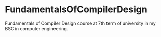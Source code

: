 # FundamentalsOfCompilerDesign
Fundamentals of Compiler Design course at 7th term of university in my BSC in computer engineering. 
